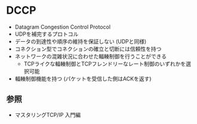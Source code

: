 # DCCP
- Datagram Congestion Control Protocol
- UDPを補完するプロトコル
- データの到達性や順序の維持を保証しない (UDPと同様)
- コネクション型でコネクションの確立と切断には信頼性を持つ
- ネットワークの混雑状況に合わせた輻輳制御を行うことができる
  - TCPライクな輻輳制御とTCPフレンドリーなレート制御のいずれかを選択可能
- 輻輳制御機能を持つ (パケットを受信した側はACKを返す)

## 参照
- マスタリングTCP/IP 入門編
